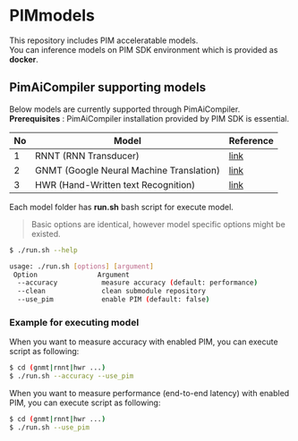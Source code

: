 # PIMmodels

This repository includes PIM acceleratable models.  
You can inference models on PIM SDK environment which is provided as **docker**.     

## PimAiCompiler supporting models

Below models are currently supported through PimAiCompiler.   
**Prerequisites** : PimAiCompiler installation provided by PIM SDK is essential.   


|No|Model|Reference|
|---|------|---|
|1|RNNT (RNN Transducer) |[link](https://github.com/mlcommons/inference)     |
|2|GNMT (Google Neural Machine Translation) |[link](https://github.com/mlcommons/training)      |
|3|HWR (Hand-Written text Recognition) |[link](https://github.com/arthurflor23/handwritten-text-recognition)     |   

Each model folder has **run.sh** bash script for execute model.  
> Basic options are identical, however model specific options might be existed.

```bash
$ ./run.sh --help

usage: ./run.sh [options] [argument]
 Option               Argument
  --accuracy           measure accuracy (default: performance)
  --clean              clean submodule repository
  --use_pim            enable PIM (default: false)
```

### Example for executing model
When you want to measure accuracy with enabled PIM, you can execute script as following:
```bash
$ cd (gnmt|rnnt|hwr ...)
$ ./run.sh --accuracy --use_pim
```
When you want to measure performance (end-to-end latency) with enabled PIM, you can execute script as following:
```bash
$ cd (gnmt|rnnt|hwr ...)
$ ./run.sh --use_pim
```

